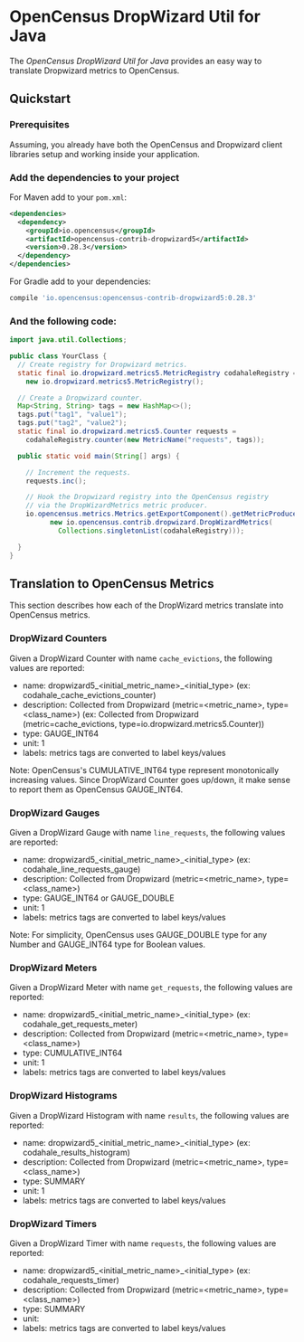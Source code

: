 # OpenCensus DropWizard Util for Java

The *OpenCensus DropWizard Util for Java* provides an easy way to translate Dropwizard metrics to
OpenCensus.

## Quickstart

### Prerequisites

Assuming, you already have both the OpenCensus and Dropwizard client libraries setup and working
inside your application.

### Add the dependencies to your project

For Maven add to your `pom.xml`:
```xml
<dependencies>
  <dependency>
    <groupId>io.opencensus</groupId>
    <artifactId>opencensus-contrib-dropwizard5</artifactId>
    <version>0.28.3</version>
  </dependency>
</dependencies>
```

For Gradle add to your dependencies:
```groovy
compile 'io.opencensus:opencensus-contrib-dropwizard5:0.28.3'
```

### And the following code:

```java
import java.util.Collections;

public class YourClass {
  // Create registry for Dropwizard metrics.
  static final io.dropwizard.metrics5.MetricRegistry codahaleRegistry =
    new io.dropwizard.metrics5.MetricRegistry();

  // Create a Dropwizard counter.
  Map<String, String> tags = new HashMap<>();
  tags.put("tag1", "value1");
  tags.put("tag2", "value2");
  static final io.dropwizard.metrics5.Counter requests =
    codahaleRegistry.counter(new MetricName("requests", tags));

  public static void main(String[] args) {

    // Increment the requests.
    requests.inc();

    // Hook the Dropwizard registry into the OpenCensus registry
    // via the DropWizardMetrics metric producer.
    io.opencensus.metrics.Metrics.getExportComponent().getMetricProducerManager().add(
          new io.opencensus.contrib.dropwizard.DropWizardMetrics(
            Collections.singletonList(codahaleRegistry)));

  }
}
```

## Translation to OpenCensus Metrics

This section describes how each of the DropWizard metrics translate into OpenCensus metrics.

### DropWizard Counters

Given a DropWizard Counter with name `cache_evictions`, the following values are reported:

* name: dropwizard5_<initial_metric_name>_<initial_type> (ex: codahale_cache_evictions_counter)
* description: Collected from Dropwizard (metric=<metric_name>, type=<class_name>)
(ex: Collected from Dropwizard (metric=cache_evictions, type=io.dropwizard.metrics5.Counter))
* type: GAUGE_INT64
* unit: 1
* labels: metrics tags are converted to label keys/values

Note: OpenCensus's CUMULATIVE_INT64 type represent monotonically increasing values. Since
DropWizard Counter goes up/down, it make sense to report them as OpenCensus GAUGE_INT64.

### DropWizard Gauges

Given a DropWizard Gauge with name `line_requests`, the following values are reported:

* name: dropwizard5_<initial_metric_name>_<initial_type> (ex: codahale_line_requests_gauge)
* description: Collected from Dropwizard (metric=<metric_name>, type=<class_name>)
* type: GAUGE_INT64 or GAUGE_DOUBLE
* unit: 1
* labels: metrics tags are converted to label keys/values


Note: For simplicity, OpenCensus uses GAUGE_DOUBLE type for any Number and GAUGE_INT64
type for Boolean values.

### DropWizard Meters

Given a DropWizard Meter with name `get_requests`, the following values are reported:

* name: dropwizard5_<initial_metric_name>_<initial_type> (ex: codahale_get_requests_meter)
* description: Collected from Dropwizard (metric=<metric_name>, type=<class_name>)
* type: CUMULATIVE_INT64
* unit: 1
* labels: metrics tags are converted to label keys/values


### DropWizard Histograms

Given a DropWizard Histogram with name `results`, the following values are reported:

* name: dropwizard5_<initial_metric_name>_<initial_type> (ex: codahale_results_histogram)
* description: Collected from Dropwizard (metric=<metric_name>, type=<class_name>)
* type: SUMMARY
* unit: 1
* labels: metrics tags are converted to label keys/values


### DropWizard Timers

Given a DropWizard Timer with name `requests`, the following values are reported:
* name: dropwizard5_<initial_metric_name>_<initial_type> (ex: codahale_requests_timer)
* description: Collected from Dropwizard (metric=<metric_name>, type=<class_name>)
* type: SUMMARY
* unit: 
* labels: metrics tags are converted to label keys/values

